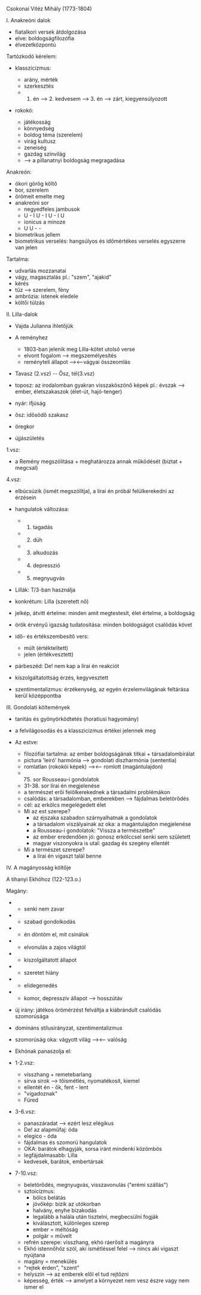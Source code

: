 Csokonai Vitéz Mihály (1773-1804)

I. Anakreóni dalok
- fiatalkori versek átdolgozása
- elve: boldogságfilozófia
- élvezetközpontú

Tartózkodó kérelem:
- klasszicizmus:
	- arány, mérték
	- szerkesztés
	- 1. én --> 2. kedvesem --> 3. én --> zárt, kiegyensúlyozott

- rokokó:
	- játékosság
	- könnyedség
	- boldog téma (szerelem)
	- virág kultusz
	- zeneiség
	- gazdag színvilág
	- --> a pillanatnyi boldogság megragadása

Anakreón:
- ókori görög költő
- bor, szerelem
- örömeit emelte meg
- anakreóni sor
	- negyedfeles jambusok
	- U - I U - I U - I U
	- ionicus a minoze
	- U U - -
- biometrikus jellem
- biometrikus verselés: hangsúlyos és időmértékes verselés egyszerre van jelen

Tartalma:
- udvarlás mozzanatai
- vágy, magasztalás pl.: "szem", "ajakid"
- kérés
- tűz --> szerelem, fény
- ambrózia: istenek eledele
- költői túlzás

II. Lilla-dalok
- Vajda Julianna ihletőjük
- A reményhez
	- 1803-ban jelenik meg Lilla-kötet utolsó verse
	- elvont fogalom --> megszemélyesítés
	- reményteli állapot --><--vágyai összeomlás

- Tavasz (2.vsz) -- Ősz, tél(3.vsz)
- toposz: az irodalomban gyakran visszaköszönő képek pl.: évszak --> ember, életszakaszok (élet-út, hajó-tenger)
- nyár: ifjúság
- ősz: idősödő szakasz
- öregkor
- újjászületés

1.vsz: 
- a Remény megszólítása + meghatározza annak működését (biztat + megcsal)

4.vsz:
- elbúcsúzik (ismét megszólítja), a lírai én próbál felülkerekedni az érzésein
- hangulatok változása:
	- 1. tagadás
	- 2. düh
	- 3. alkudozás
	- 4. depresszió
	- 5. megnyugvás

- Lillák: T/3-ban használja
- konkrétum: Lilla (szeretett nő)
- jelkép, átvitt értelme: minden amit megtestesít, élet értelme, a boldogság
- örök érvényű igazság tudatosítása: minden boldogságot csalódás követ
- idő- és értékszembesítő vers:
	- múlt (értéktelített)
	- jelen (értékvesztett)
- párbeszéd: De! nem kap a lírai én reakciót
- kiszolgáltatottság érzés, kegyvesztett
- szentimentalizmus: érzékenység, az egyén érzelemvilágának feltárása kerül középpontba

III. Gondolati költemények
- tanítás és gyönyörködtetés (horatiusi hagyomány)
- a felvilágosodás és a klasszicizmus értékei jelennek meg

- Az estve:
	- filozófiai tartalma: az ember boldogságának titkai + társadalombírálat
	- pictura 'leíró' harmónia --> gondolati diszharmónia (sententia)
	- romlatlan (rokokói képek) --><-- romlott (magántulajdon)
	- 75. sor Rousseau-i gondolatok
	- 31-38. sor lírai én megjelenése
	- a természet erői felölkerekednek a társadalmi problémákon
	- csalódás: a társadalomban, emberekben --> fájdalmas beletörődés
	- cél: az erkölcs megelégedett élet
	- Mi az est szerepe?
		- az éjszaka szabadon szárnyalhatnak a gondolatok
		- a társadalom viszályainak az oka: a magántulajdon megjelenése
		- a Rousseau-i gondolatok: "Vissza a természetbe"
		- az ember eredendően jó: gonosz erkölccsel senki sem született
		- magyar viszonyokra is utal: gazdag és szegény ellentét
	- Mi a természet szerepe?
		- a lírai én vigaszt talál benne

IV. A magányosság költője

A tihanyi Ekhóhoz (122-123.o.)

Magány: 
- + senki nem zavar
- + szabad gondolkodás
- + én döntöm el, mit csinálok
- + elvonulás a zajos világtól

- - kiszolgáltatott állapot
- - szeretet hiány
- - elidegenedés
- - komor, depresszív állapot --> hosszútáv

- új irány: játékos örömérzést felváltja a kiábrándult csalódás szomorúsága
- domináns stílusirányzat, szentimentalizmus
- szomorúság oka: vágyott világ --><-- valóság
- Ekhónak panaszolja el:
- 1-2.vsz:
	- visszhang + remetebarlang
	- sírva sírok --> tőismétlés, nyomatékosít, kiemel
	- ellentét én - ők, fent - lent
	- "vígadoznak"
	- Füred
- 3-6.vsz:
	- panaszáradat --> ezért lesz elégikus
	- De! az alapműfaj: óda
	- elegico - óda
	- fájdalmas és szomorú hangulatok
	- OKA: barátok elhagyják, sorsa iránt mindenki közömbös
	- legfájdalmasabb: Lilla
	- kedvesek, barátok, embertársak
- 7-10.vsz:
	- beletörődés, megnyugvás, visszavonulás ("erémi szállás")
	- sztoicizmus:
		- bölcs belátás
		- jövőkép: bízik az utókorban
		- halvány, enyhe bizakodás
		- legalább a halála után tisztelni, megbecsülni fogják
		- kiválasztott, különleges szerep
		- ember = méltóság
		- polgár = művelt
	- refrén szerepe: visszhang, ekhó ráerősít a magányra
	- Ekhó istennőhöz szól, aki ismétléssel felel --> nincs aki vigaszt nyújtana
	- magány = menekülés
	- "rejtek érden", "szent"
	- helyszín --> az emberek elől el tud rejtőzni
	- képesség, érték --> amelyet a környezet nem vesz észre vagy nem ismer el